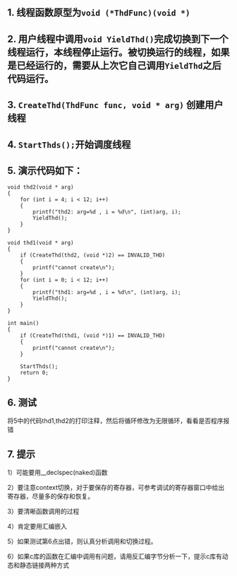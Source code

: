## 1. 线程函数原型为`void (*ThdFunc)(void *)`
## 2. 用户线程中调用`void YieldThd()`完成切换到下一个线程运行，本线程停止运行。被切换运行的线程，如果是已经运行的，需要从上次它自己调用`YieldThd`之后代码运行。
## 3. `CreateThd(ThdFunc func, void * arg)` 创建用户线程
## 4. `StartThds();`开始调度线程
## 5. 演示代码如下：

```
void thd2(void * arg)
{
	for (int i = 4; i < 12; i++)
	{
		printf("thd2: arg=%d , i = %d\n", (int)arg, i);
		YieldThd();
	}	
}

void thd1(void * arg)
{
	if (CreateThd(thd2, (void *)2) == INVALID_THD)
	{
		printf("cannot create\n");
	}
	for (int i = 0; i < 12; i++)
	{
		printf("thd1: arg=%d , i = %d\n", (int)arg, i);
		YieldThd();
	}	
}

int main()
{
	if (CreateThd(thd1, (void *)1) == INVALID_THD)
	{
		printf("cannot create\n");
	}
	
	StartThds();
	return 0;
}
```

## 6. 测试
将5中的代码thd1,thd2的打印注释，然后将循环修改为无限循环，看看是否程序报错

## 7. 提示
1）可能要用__declspec(naked)函数

2）要注意context切换，对于要保存的寄存器，可参考调试的寄存器窗口中给出寄存器，尽量多的保存和恢复。

3）要清晰函数调用的过程

4）肯定要用汇编嵌入

5）如果测试第6点出错，则认真分析调用和切换过程。

6）如果c库的函数在汇编中调用有问题，请用反汇编字节分析一下，提示c库有动态和静态链接两种方式
